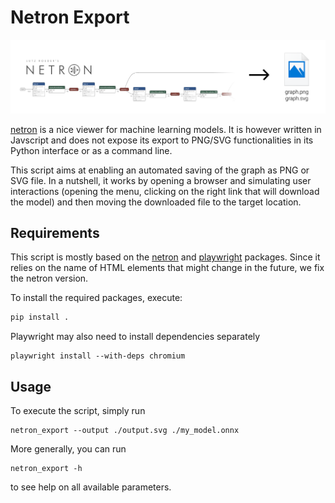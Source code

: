 # Netron Export

![alt text](overview.png)

[netron](https://netron.app) is a nice viewer for machine learning models.
It is however written in Javscript and does not expose its export to PNG/SVG functionalities in its Python interface or as a command line.

This script aims at enabling an automated saving of the graph as PNG or SVG file.
In a nutshell, it works by opening a browser and simulating user interactions (opening the menu, clicking on the right link that will download the model) and then moving the downloaded file to the target location.

## Requirements

This script is mostly based on the [netron](https://github.com/lutzroeder/netron) and [playwright](https://github.com/microsoft/playwright-python) packages.
Since it relies on the name of HTML elements that might change in the future, we fix the netron version.

To install the required packages, execute:
```python
pip install .
```

Playwright may also need to install dependencies separately
```
playwright install --with-deps chromium
```

## Usage

To execute the script, simply run
```
netron_export --output ./output.svg ./my_model.onnx
```
More generally, you can run
```
netron_export -h
```
to see help on all available parameters.
